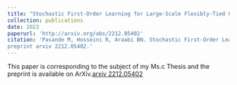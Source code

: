 ```yaml
---
title: "Stochastic First-Order Learning for Large-Scale Flexibly-Tied Gaussian Mixture Model"
collection: publications
date: 2023
paperurl: 'http://arxiv.org/abs/2212.05402'
citation: 'Pasande M, Hosseini R, Araabi BN. Stochastic First-Order Learning for Large-Scale Flexibly-Tied Gaussian Mixture Model. arXiv
preprint arxiv 2212.05402.'
---
```

<!-- This paper is corresponding to the subject of my Ms.c Thesis and it's Under Preparation.
![Editing a markdown file for a talk](/images/glow_mine.gif) -->
This paper is corresponding to the subject of my Ms.c Thesis and the preprint is available on ArXiv.[arxiv 2212.05402](http://arxiv.org/abs/2212.05402)

